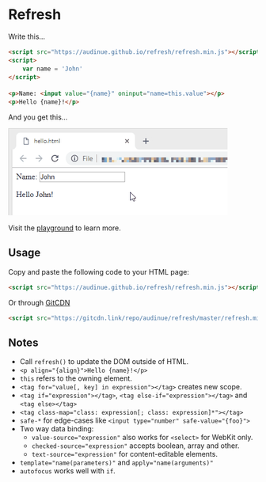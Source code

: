 # Refresh

Write this...

```html
<script src="https://audinue.github.io/refresh/refresh.min.js"></script>
<script>
    var name = 'John'
</script>

<p>Name: <input value="{name}" oninput="name=this.value"></p>
<p>Hello {name}!</p>
```

And you get this...

![Demo](demo.gif)

Visit the [playground](https://audinue.github.io/refresh/playground.html) to learn more.
## Usage

Copy and paste the following code to your HTML page:

```html
<script src="https://audinue.github.io/refresh/refresh.min.js"></script>
```

Or through [GitCDN](https://github.com/schme16/gitcdn.xyz)

```html
<script src="https://gitcdn.link/repo/audinue/refresh/master/refresh.min.js"></script>
```

## Notes

- Call `refresh()` to update the DOM outside of HTML.
- `<p align="{align}">Hello {name}!</p>`
- `this` refers to the owning element.
- `<tag for="value[, key] in expression"></tag>` creates new scope.
- `<tag if="expression"></tag>`, `<tag else-if="expression"></tag>` and `<tag else></tag>`
- `<tag class-map="class: expression[; class: expression]*"></tag>`
- `safe-*` for edge-cases like `<input type="number" safe-value="{foo}">`
- Two way data binding:
    - `value-source="expression"` also works for `<select>` for WebKit only.
    - `checked-source="expression"` accepts boolean, array and other.
    - `text-source="expression"` for content-editable elements.
- `template="name(parameters)"` and `apply="name(arguments)"`
- `autofocus` works well with `if`.

